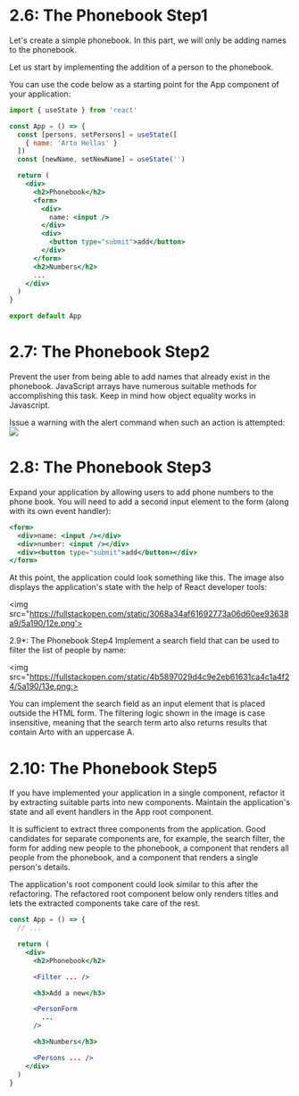 # 2.6: The Phonebook Step1

Let's create a simple phonebook. In this part, we will only be adding names to the phonebook.

Let us start by implementing the addition of a person to the phonebook.

You can use the code below as a starting point for the App component of your application:

```jsx
import { useState } from 'react'

const App = () => {
  const [persons, setPersons] = useState([
    { name: 'Arto Hellas' }
  ]) 
  const [newName, setNewName] = useState('')

  return (
    <div>
      <h2>Phonebook</h2>
      <form>
        <div>
          name: <input />
        </div>
        <div>
          <button type="submit">add</button>
        </div>
      </form>
      <h2>Numbers</h2>
      ...
    </div>
  )
}

export default App
```
# 2.7: The Phonebook Step2

Prevent the user from being able to add names that already exist in the phonebook. JavaScript arrays have numerous suitable methods for accomplishing this task. Keep in mind how object equality works in Javascript.

Issue a warning with the alert command when such an action is attempted:
<img src='https://fullstackopen.com/static/d5be58590c1460090cb1c87adf201886/5a190/11e.png'>


# 2.8: The Phonebook Step3
Expand your application by allowing users to add phone numbers to the phone book. You will need to add a second input element to the form (along with its own event handler):
```jsx
<form>
  <div>name: <input /></div>
  <div>number: <input /></div>
  <div><button type="submit">add</button></div>
</form>
```
At this point, the application could look something like this. The image also displays the application's state with the help of React developer tools:

<img src="https://fullstackopen.com/static/3068a34af61692773a06d60ee93638a9/5a190/12e.png'>

2.9*: The Phonebook Step4
Implement a search field that can be used to filter the list of people by name:

<img src="https://fullstackopen.com/static/4b5897029d4c9e2eb61631ca4c1a4f24/5a190/13e.png:>

You can implement the search field as an input element that is placed outside the HTML form. The filtering logic shown in the image is case insensitive, meaning that the search term arto also returns results that contain Arto with an uppercase A.

# 2.10: The Phonebook Step5


If you have implemented your application in a single component, refactor it by extracting suitable parts into new components. Maintain the application's state and all event handlers in the App root component.

It is sufficient to extract three components from the application. Good candidates for separate components are, for example, the search filter, the form for adding new people to the phonebook, a component that renders all people from the phonebook, and a component that renders a single person's details.

The application's root component could look similar to this after the refactoring. The refactored root component below only renders titles and lets the extracted components take care of the rest.
```jsx
const App = () => {
  // ...

  return (
    <div>
      <h2>Phonebook</h2>

      <Filter ... />

      <h3>Add a new</h3>

      <PersonForm 
        ...
      />

      <h3>Numbers</h3>

      <Persons ... />
    </div>
  )
}
```

